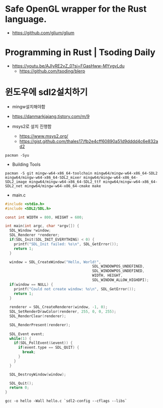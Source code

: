 # Safe OpenGL wrapper for the Rust language. 
- https://github.com/glium/glium

# Programming in Rust | Tsoding Daily
- https://youtu.be/AJIyRE2vZ_0?si=FGasHww-MYvgvLdu
  - https://github.com/tsoding/blerp

# 윈도우에 sdl2설치하기

- mingw설치해야함

- https://danmarkjajang.tistory.com/m/9

- msys2로 설치 진행함
  - https://www.msys2.org/
  - https://gist.github.com/thales17/fb2e4cff60890a51d9dddd4c6e832ad2
```
pacman -Syu
```

- Building Tools
```
pacman -S git mingw-w64-x86_64-toolchain mingw64/mingw-w64-x86_64-SDL2 mingw64/mingw-w64-x86_64-SDL2_mixer mingw64/mingw-w64-x86_64-SDL2_image mingw64/mingw-w64-x86_64-SDL2_ttf mingw64/mingw-w64-x86_64-SDL2_net mingw64/mingw-w64-x86_64-cmake make
```

- main.c
```c
#include <stdio.h>
#include <SDL2/SDL.h>

const int WIDTH = 800, HEIGHT = 600;

int main(int argc, char *argv[]) {
  SDL_Window *window;
  SDL_Renderer *renderer;
  if(SDL_Init(SDL_INIT_EVERYTHING) < 0) {
    printf("SDL_Init failed: %s\n", SDL_GetError());
    return 1;
  }

  window = SDL_CreateWindow("Hello, World!",
                                        SDL_WINDOWPOS_UNDEFINED,
                                        SDL_WINDOWPOS_UNDEFINED,
                                        WIDTH, HEIGHT,
                                        SDL_WINDOW_ALLOW_HIGHDPI);
  if(window == NULL) {
    printf("Could not create window: %s\n", SDL_GetError());
    return 1;
  }
  
  renderer = SDL_CreateRenderer(window, -1, 0);
  SDL_SetRenderDrawColor(renderer, 255, 0, 0, 255);
  SDL_RenderClear(renderer);

  SDL_RenderPresent(renderer);
  
  SDL_Event event;
  while(1) {
    if(SDL_PollEvent(&event)) {
      if(event.type == SDL_QUIT) {
        break;
      }
    }
  }

  SDL_DestroyWindow(window);

  SDL_Quit();
  return 0;
}
```

```
gcc -o hello -Wall hello.c `sdl2-config --cflags --libs`
```
